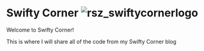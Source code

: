 # Swifty Corner ![rsz_swiftycornerlogo](https://user-images.githubusercontent.com/46538248/229299923-62adf554-04e1-4e1c-85b8-7262023465c6.png)

Welcome to Swifty Corner! 

This is where I will share all of the code from my Swifty Corner blog
